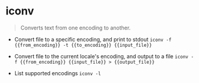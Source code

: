 # iconv
> Converts text from one encoding to another.

- Convert file to a specific encoding, and print to stdout
`iconv -f {{from_encoding}} -t {{to_encoding}} {{input_file}}`

- Convert file to the current locale's encoding, and output to a file
`iconv -f {{from_encoding}} {{input_file}} > {{output_file}}`

- List supported encodings
`iconv -l`

